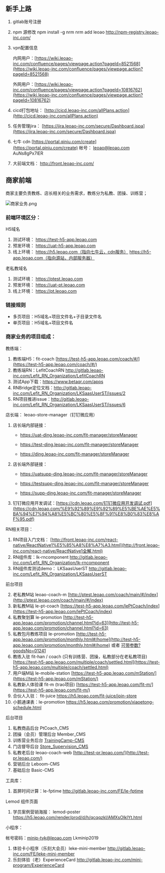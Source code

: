 ## 新手上路

1. gitlab账号注册

2. npm 源修改 npm install -g nrm nrm add leoao http://npm-registry.leoao-inc.com/

3. vpn配置信息  

    内网用户：[https://wiki.leoao-inc.com/confluence/pages/viewpage.action?pageId=8521568](https://wiki.leoao-inc.com/confluence/pages/viewpage.action?pageId=8521568)

    外网用户：[https://wiki.leoao-inc.com/confluence/pages/viewpage.action?pageId=10816762](https://wiki.leoao-inc.com/confluence/pages/viewpage.action?pageId=10816762)

4. cicd打包地址：
    [http://cicd.leoao-inc.com/allPlans.action](http://cicd.leoao-inc.com/allPlans.action)

5. 任务管理jira：
    [https://jira.leoao-inc.com/secure/Dashboard.jspa](https://jira.leoao-inc.com/secure/Dashboard.jspa)

6. 七牛 cdn [https://portal.qiniu.com/create](https://portal.qiniu.com/create)    帐号： leoao@leoao.com    AuNs8gPx7lER

7. 大前端文档： http://front.leoao-inc.com/


## 商家前端


商家主要负责教练、店长相关的业务需求，教练分为私教、团操、训练营；

![商家业务.png](https://cdn.leoao.com/blog/图片1.png?imageslim)

### 前端环境区分：

H5域名

1. 测试环境： https://test-h5-app.leoao.com
2. 预发环境： https://uat-h5-app.leoao.com
3. 线上环境： https://h5.leoao.com（指向七牛云，cdn服务） https://h5-app.leoao.com（指向源站，内部服务器）

老私教域名

1. 测试环境： https://ptest.leoao.com
2. 预发环境： https://uat-pt.leoao.com
3. 线上环境： https://pt.leoao.com

### 链接规则

* 多页项目：H5域名+项目文件名+子目录文件名
* 单页项目：H5域名+项目文件名

### 商家业务的项目组成：

教练端：

1. 教练端H5：fit-coach  [https://test-h5-app.leoao.com/coach/#/](https://test-h5-app.leoao.com/coach/#/)
2. 教练端RN：LefitCoachRN http://gitlab.leoao-inc.com/Lefit_RN_Organization/LefitCoachRN
3. 测试App下载：https://www.betaqr.com/apps
4. RNBridge定位文档：http://gitlab.leoao-inc.com/Lefit_RN_Organization/LKSaasUserST/issues/2
5. RN项目推进issue：http://gitlab.leoao-inc.com/Lefit_RN_Organization/LKSaasUserST/issues/6



店长端： leoao-store-manager（钉钉微应用）

1. 店长端内部链接：

   - https://uat-ding.leoao-inc.com/fit-manager/storeManager

   - https://test-ding.leoao-inc.com/fit-manager/storeManager

   - https://ding.leoao-inc.com/fit-manager/storeManager

     

2. 店长端外部链接：

   - https://uatsupp-ding.leoao-inc.com/fit-manager/storeManager

   - https://testsupp-ding.leoao-inc.com/fit-manager/storeManager

   - https://supp-ding.leoao-inc.com/fit-manager/storeManager

     

3. 钉钉微应用开发调试：[https://cdn.leoao.com/钉钉微应用开发调试.pdf](https://cdn.leoao.com/%E9%92%89%E9%92%89%E5%BE%AE%E5%BA%94%E7%94%A8%E5%BC%80%E5%8F%91%E8%B0%83%E8%AF%95.pdf)



RN相关项目：

1. RN项目入门文档： [http://front.leoao-inc.com/react-native/ReactNative1%E5%85%A8%E8%A7%A3.html](http://front.leoao-inc.com/react-native/ReactNative1全解.html)
2. RN组件库：lk-rncomponent  http://gitlab.leoao-inc.com/Lefit_RN_Organization/lk-rncomponent
3. RN组件库测试demo： LKSaasUserST http://gitlab.leoao-inc.com/Lefit_RN_Organization/LKSaasUserST



前台项目

2. 老私教M站 leoao-coach-m  [http://ptest.leoao.com/coach/main/#/index](http://ptest.leoao.com/coach/main/#/index)
3. 新私教M站 le-pt-coach  [https://test-h5-app.leoao.com/lePtCoach/index](https://test-h5-app.leoao.com/lePtCoach/index)
4. 私教聚划算 le-promotion  [http://test-h5-app.leoao.com/promotion/channel.html?id=63](http://test-h5-app.leoao.com/promotion/channel.html?id=63)
4. 私教包月教练项目 le-promotion [http://test-h5-app.leoao.com/promotion/monthly.html#/home](http://test-h5-app.leoao.com/promotion/monthly.html#/home) 或者 [可带参数?goodsNo=01241](http://test-h5-app.leoao.com/promotion/monthly.html#/home?goodsNo=01241)
5. 教练入驻 fit-han / coach (只有训练营、团操，私教部分在老私教项目)  [https://test-h5-app.leoao.com/multiple/coach/settled.html](https://test-h5-app.leoao.com/multiple/coach/settled.html)
6. 用户端M站 le-mobile-station  [https://test-h5-app.leoao.com/mStation/](https://test-h5-app.leoao.com/mStation/)
7. 私教新人体验课 fit-m (trao项目)  [https://test-h5-app.leoao.com/fit-m/](https://test-h5-app.leoao.com/fit-m/)
8. 合伙人入驻： fit-juice   https://h5.leoao.com/fit-juice/join-store
9. 小鹅通课表：le-promotion  https://h5.leoao.com/promotion/xiaoetong-schedule.html



后台项目

1. 私教商品后台 PtCoach_CMS
2. 团操（会员）管理后台 Member_CMS
3. 训练营业务后台 [TrainingCamp-CMS](http://gitlab.leoao-inc.com/platform/TrainingCamp-CMS)
4. 门店督导后台 [Store_Supervision_CMS](http://gitlab.leoao-inc.com/FE/Store_Supervision_CMS)
5. 私教老后台 leoao-coach-web [http://test-pr.leoao.com/](http://test-pr.leoao.com/)
6. 营销后台 Leboom-CMS
7. 基础后台 Basic-CMS



工具库：

1. 首屏时间计算：le-fptime   http://gitlab.leoao-inc.com/FE/le-fptime



Lemod 组件页面

1. 学员案例营销海报：  lemod-poster   https://h5.leoao.com/render/prod/d/h/qcqqzkl/AMXsOlklYt.html



小程序： 

帐号密码：minip-tyk@leoao.com   Lkminip2019

1. 体验卡小程序（乐刻大会员）leke-mini-member   http://gitlab.leoao-inc.com/FE/leke-mini-member
2. 乐刻体验（老）ExperienceCard    http://gitlab.leoao-inc.com/mini-program/ExperienceCard